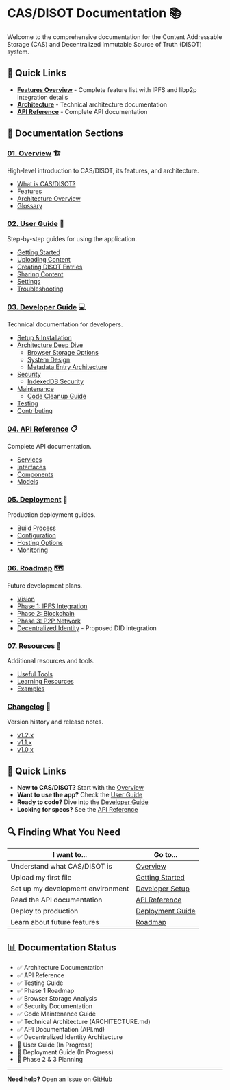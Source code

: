 # CAS/DISOT Documentation 📚

Welcome to the comprehensive documentation for the Content Addressable Storage (CAS) and Decentralized Immutable Source of Truth (DISOT) system.

## 🚀 Quick Links

- [**Features Overview**](./FEATURES.md) - Complete feature list with IPFS and libp2p integration details
- [**Architecture**](./ARCHITECTURE.md) - Technical architecture documentation
- [**API Reference**](./API.md) - Complete API documentation

## 📖 Documentation Sections

### [01. Overview](./01-overview/) 🏗️
High-level introduction to CAS/DISOT, its features, and architecture.
- [What is CAS/DISOT?](./01-overview/README.md)
- [Features](./01-overview/features.md)
- [Architecture Overview](./01-overview/architecture.md)
- [Glossary](./01-overview/glossary.md)

### [02. User Guide](./02-user-guide/) 👤
Step-by-step guides for using the application.
- [Getting Started](./02-user-guide/getting-started.md)
- [Uploading Content](./02-user-guide/uploading-content.md)
- [Creating DISOT Entries](./02-user-guide/creating-entries.md)
- [Sharing Content](./02-user-guide/sharing-content.md)
- [Settings](./02-user-guide/settings.md)
- [Troubleshooting](./02-user-guide/troubleshooting.md)

### [03. Developer Guide](./03-developer-guide/) 💻
Technical documentation for developers.
- [Setup & Installation](./03-developer-guide/setup/)
- [Architecture Deep Dive](./03-developer-guide/architecture/)
  - [Browser Storage Options](./03-developer-guide/architecture/browser-storage.md)
  - [System Design](./03-developer-guide/architecture/system-design.md)
  - [Metadata Entry Architecture](./03-developer-guide/architecture/metadata/)
- [Security](./03-developer-guide/security/)
  - [IndexedDB Security](./03-developer-guide/security/indexeddb-security.md)
- [Maintenance](./03-developer-guide/maintenance/)
  - [Code Cleanup Guide](./03-developer-guide/maintenance/code-cleanup-guide.md)
- [Testing](./03-developer-guide/testing/)
- [Contributing](./03-developer-guide/contributing.md)

### [04. API Reference](./04-api-reference/) 📋
Complete API documentation.
- [Services](./04-api-reference/services/)
- [Interfaces](./04-api-reference/interfaces/)
- [Components](./04-api-reference/components/)
- [Models](./04-api-reference/models/)

### [05. Deployment](./05-deployment/) 🚀
Production deployment guides.
- [Build Process](./05-deployment/build-process.md)
- [Configuration](./05-deployment/configuration.md)
- [Hosting Options](./05-deployment/hosting/)
- [Monitoring](./05-deployment/monitoring.md)

### [06. Roadmap](./06-roadmap/) 🗺️
Future development plans.
- [Vision](./06-roadmap/vision.md)
- [Phase 1: IPFS Integration](./06-roadmap/phases/phase-1-ipfs/)
- [Phase 2: Blockchain](./06-roadmap/phases/phase-2-blockchain/)
- [Phase 3: P2P Network](./06-roadmap/phases/phase-3-p2p/)
- [Decentralized Identity](./decentralized-identity/) - Proposed DID integration

### [07. Resources](./07-resources/) 📎
Additional resources and tools.
- [Useful Tools](./07-resources/tools.md)
- [Learning Resources](./07-resources/learning-resources.md)
- [Examples](./07-resources/examples/)

### [Changelog](./changelog/) 📝
Version history and release notes.
- [v1.2.x](./changelog/v1.2.x.md)
- [v1.1.x](./changelog/v1.1.x.md)
- [v1.0.x](./changelog/v1.0.x.md)

## 🚀 Quick Links

- **New to CAS/DISOT?** Start with the [Overview](./01-overview/)
- **Want to use the app?** Check the [User Guide](./02-user-guide/)
- **Ready to code?** Dive into the [Developer Guide](./03-developer-guide/)
- **Looking for specs?** See the [API Reference](./04-api-reference/)

## 🔍 Finding What You Need

| I want to... | Go to... |
|-------------|----------|
| Understand what CAS/DISOT is | [Overview](./01-overview/) |
| Upload my first file | [Getting Started](./02-user-guide/getting-started.md) |
| Set up my development environment | [Developer Setup](./03-developer-guide/setup/) |
| Read the API documentation | [API Reference](./04-api-reference/) |
| Deploy to production | [Deployment Guide](./05-deployment/) |
| Learn about future features | [Roadmap](./06-roadmap/) |

## 📊 Documentation Status

- ✅ Architecture Documentation
- ✅ API Reference
- ✅ Testing Guide
- ✅ Phase 1 Roadmap
- ✅ Browser Storage Analysis
- ✅ Security Documentation
- ✅ Code Maintenance Guide
- ✅ Technical Architecture (ARCHITECTURE.md)
- ✅ API Documentation (API.md)
- ✅ Decentralized Identity Architecture
- 🚧 User Guide (In Progress)
- 🚧 Deployment Guide (In Progress)
- 📝 Phase 2 & 3 Planning

---

**Need help?** Open an issue on [GitHub](https://github.com/o2alexanderfedin/angular-cas-disot/issues)
